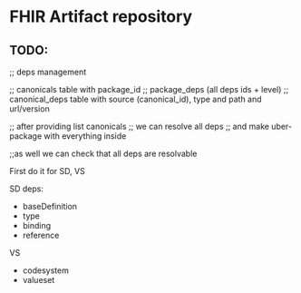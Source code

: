 # FHIR Artifact repository

## TODO:


;; deps management

;; canonicals table with package_id
;; package_deps (all deps ids + level)
;; canonical_deps table with source (canonical_id), type and path and url/version

;; after providing list canonicals
;; we can resolve all deps
;; and make uber-package with everything inside

;;as well we can check that all deps are resolvable

First do it for SD, VS

SD deps:
- baseDefinition
- type
- binding
- reference

VS
- codesystem
- valueset




